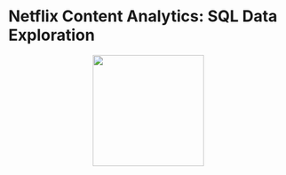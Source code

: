 # Netflix Content Analytics: SQL Data Exploration
<p align="center">
  <img src="[https://upload.wikimedia.org/wikipedia/commons/7/75/Netflix_icon.svg" width="200"](https://github.com/Injamam001/sql_project_netflix/blob/main/logo.png) />
</p>


